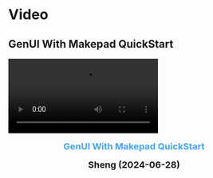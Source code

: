 # Video

## GenUI With Makepad QuickStart

<video src="../../static/gen/gen_makepad.mp4" controls></video>

<p style="margin:16px 0; font-size: 18px;font-weight:700;color:#42A5F5;with:100%;text-align: center;">GenUI With Makepad QuickStart</p>

<p style="margin:16px 0; font-size: 18px;font-weight:700;with:100%;text-align: center;">Sheng (2024-06-28)</p>
